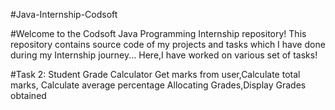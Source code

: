 #Java-Internship-Codsoft

#Welcome to the Codsoft Java Programming Internship repository! This repository contains source code of my projects and tasks which I have done during my Internship journey... Here,I have worked on various set of tasks!

#Task 2: Student Grade Calculator
Get marks from user,Calculate total marks, Calculate average percentage
Allocating Grades,Display Grades obtained
